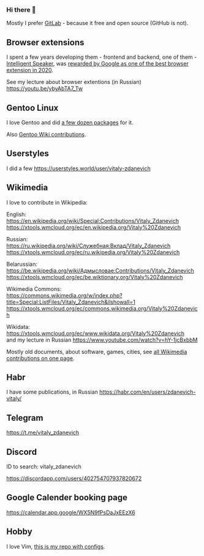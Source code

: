 ### Hi there 👋

Mostly I prefer [GitLab](https://gitlab.com/vitaly-zdanevich) - because it free and open source (GitHub is not).

## Browser extensions

I spent a few years developing them - frontend and backend, one of them - [Intelligent Speaker](https://intelligent-speaker.com/), was [rewarded by Google as one of the best browser extension in 2020](https://devby.io/news/intelligent-speaker-text-to-speech).

See my lecture about browser extentions (in Russian) https://youtu.be/ybyAbTA7_Tw

## Gentoo Linux

I love Gentoo and did [a few dozen packages](https://repology.org/maintainer/zdanevich.vitaly%40ya.ru) for it.

Also [Gentoo Wiki contributions](https://wiki.gentoo.org/index.php?title=Special:Contributions/Vitaly-zdanevich&offset=&limit=500&target=Vitaly-zdanevich).

## Userstyles

I did a few https://userstyles.world/user/vitaly-zdanevich


## Wikimedia

I love to contribute in Wikipedia:

English:  
https://en.wikipedia.org/wiki/Special:Contributions/Vitaly_Zdanevich  
https://xtools.wmcloud.org/ec/en.wikipedia.org/Vitaly%20Zdanevich

Russian:  
https://ru.wikipedia.org/wiki/Служебная:Вклад/Vitaly_Zdanevich  
https://xtools.wmcloud.org/ec/ru.wikipedia.org/Vitaly%20Zdanevich

Belarussian:  
https://be.wikipedia.org/wiki/Адмысловае:Contributions/Vitaly_Zdanevich  
https://xtools.wmcloud.org/ec/be.wiktionary.org/Vitaly%20Zdanevich

Wikimedia Commons:  
https://commons.wikimedia.org/w/index.php?title=Special:ListFiles/Vitaly_Zdanevich&ilshowall=1  
https://xtools.wmcloud.org/ec/commons.wikimedia.org/Vitaly%20Zdanevich

Wikidata:  
https://xtools.wmcloud.org/ec/www.wikidata.org/Vitaly%20Zdanevich  
and my lecture in Russian https://www.youtube.com/watch?v=hY-1jcBxbbM

Mostly old documents, about software, games, cities, see [all Wikimedia contributions on one page](https://guc.toolforge.org/?by=date&user=Vitaly+Zdanevich).

## Habr

I have some publications, in Russian https://habr.com/en/users/zdanevich-vitaly/

## Telegram

https://t.me/vitaly_zdanevich

## Discord

ID to search: vitaly_zdanevich

https://discordapp.com/users/402754707937820672

## Google Calender booking page

https://calendar.app.google/WX5N9fPsDaJxEEzX6

## Hobby

I love Vim, [this is my repo with configs](https://gitlab.com/vitaly-zdanevich-configs/vim).


<!--
**vitaly-zdanevich/vitaly-zdanevich** is a ✨ _special_ ✨ repository because its `README.md` (this file) appears on your GitHub profile.

Here are some ideas to get you started:

- 🔭 I’m currently working on ...
- 🌱 I’m currently learning ...
- 👯 I’m looking to collaborate on ...
- 🤔 I’m looking for help with ...
- 💬 Ask me about ...
- 📫 How to reach me: ...
- 😄 Pronouns: ...
- ⚡ Fun fact: ...
-->
